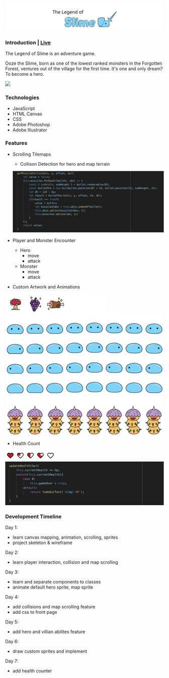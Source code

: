![](https://github.com/sewilee/Ooze_Awakening/blob/master/assets/readMe/Slime_title.svg)

### Introduction | [Live](https://sewilee.github.io/Ooze_Awakening/)
The Legend of Slime is an adventure game.

Ooze the Slime, born as one of the lowest ranked monsters in the Forgotten Forest, ventures out of the village for the first time. It's one and only dream? To become a hero.

![](assets/readMe/slime-clip.gif)

### Technologies
* JavaScript
* HTML Canvas
* CSS
* Adobe Photoshop
* Adobe Illustrator

### Features
* Scrolling Tilemaps
    * Collison Detection for hero and map terrain

    ![](assets/readMe/code-snippet_01.png)
* Player and Monster Encounter
    * Hero
        * move
        * attack
    * Monster
        * move
        * attack
* Custom Artwork and Animations

![](assets/images/items.png)
![](assets/images/slime-art.png)
![](assets/images/monster-hp_03.png)

* Health Count

![](assets/images/hearts.png)
![](assets/readMe/code-snippet_02.png)

### Development Timeline
Day 1: 
- learn canvas mapping, animation, scrolling, sprites
- project skeleton & wireframe
    
Day 2: 
- learn player interaction, collision and map scrolling

Day 3: 
- learn and separate components to classes
- animate default hero sprite, map sprite

Day 4: 
- add collisions and map scrolling feature
- add css to front page

Day 5: 
- add hero and villian abilites feature

Day 6: 
- draw custom sprites and implement

Day 7: 
- add health counter
